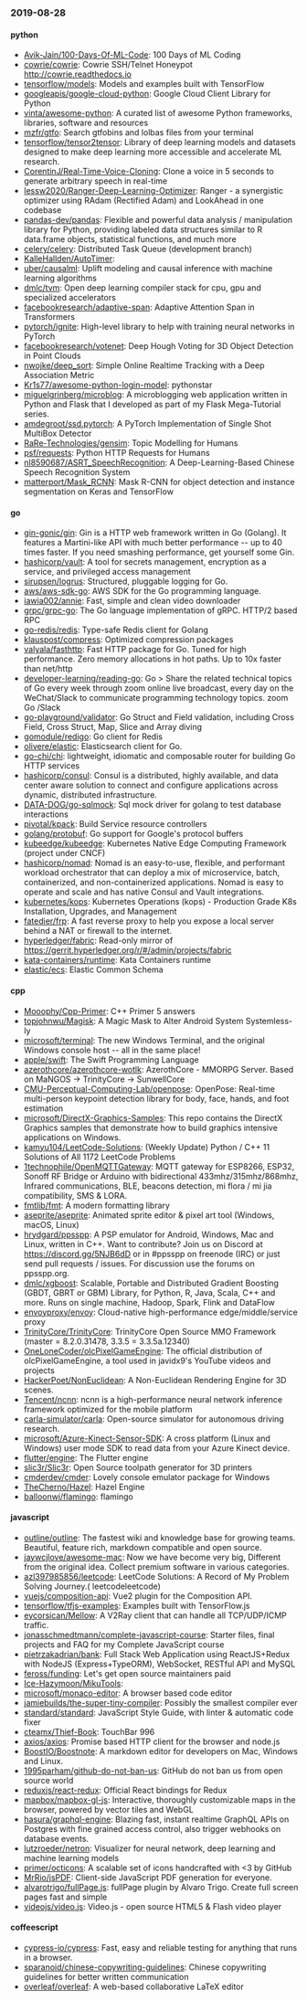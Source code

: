 ### 2019-08-28

#### python
* [Avik-Jain/100-Days-Of-ML-Code](https://github.com/Avik-Jain/100-Days-Of-ML-Code): 100 Days of ML Coding
* [cowrie/cowrie](https://github.com/cowrie/cowrie): Cowrie SSH/Telnet Honeypot http://cowrie.readthedocs.io
* [tensorflow/models](https://github.com/tensorflow/models): Models and examples built with TensorFlow
* [googleapis/google-cloud-python](https://github.com/googleapis/google-cloud-python): Google Cloud Client Library for Python
* [vinta/awesome-python](https://github.com/vinta/awesome-python): A curated list of awesome Python frameworks, libraries, software and resources
* [mzfr/gtfo](https://github.com/mzfr/gtfo): Search gtfobins and lolbas files from your terminal
* [tensorflow/tensor2tensor](https://github.com/tensorflow/tensor2tensor): Library of deep learning models and datasets designed to make deep learning more accessible and accelerate ML research.
* [CorentinJ/Real-Time-Voice-Cloning](https://github.com/CorentinJ/Real-Time-Voice-Cloning): Clone a voice in 5 seconds to generate arbitrary speech in real-time
* [lessw2020/Ranger-Deep-Learning-Optimizer](https://github.com/lessw2020/Ranger-Deep-Learning-Optimizer): Ranger - a synergistic optimizer using RAdam (Rectified Adam) and LookAhead in one codebase
* [pandas-dev/pandas](https://github.com/pandas-dev/pandas): Flexible and powerful data analysis / manipulation library for Python, providing labeled data structures similar to R data.frame objects, statistical functions, and much more
* [celery/celery](https://github.com/celery/celery): Distributed Task Queue (development branch)
* [KalleHallden/AutoTimer](https://github.com/KalleHallden/AutoTimer): 
* [uber/causalml](https://github.com/uber/causalml): Uplift modeling and causal inference with machine learning algorithms
* [dmlc/tvm](https://github.com/dmlc/tvm): Open deep learning compiler stack for cpu, gpu and specialized accelerators
* [facebookresearch/adaptive-span](https://github.com/facebookresearch/adaptive-span): Adaptive Attention Span in Transformers
* [pytorch/ignite](https://github.com/pytorch/ignite): High-level library to help with training neural networks in PyTorch
* [facebookresearch/votenet](https://github.com/facebookresearch/votenet): Deep Hough Voting for 3D Object Detection in Point Clouds
* [nwojke/deep_sort](https://github.com/nwojke/deep_sort): Simple Online Realtime Tracking with a Deep Association Metric
* [Kr1s77/awesome-python-login-model](https://github.com/Kr1s77/awesome-python-login-model): pythonstar
* [miguelgrinberg/microblog](https://github.com/miguelgrinberg/microblog): A microblogging web application written in Python and Flask that I developed as part of my Flask Mega-Tutorial series.
* [amdegroot/ssd.pytorch](https://github.com/amdegroot/ssd.pytorch): A PyTorch Implementation of Single Shot MultiBox Detector
* [RaRe-Technologies/gensim](https://github.com/RaRe-Technologies/gensim): Topic Modelling for Humans
* [psf/requests](https://github.com/psf/requests): Python HTTP Requests for Humans 
* [nl8590687/ASRT_SpeechRecognition](https://github.com/nl8590687/ASRT_SpeechRecognition): A Deep-Learning-Based Chinese Speech Recognition System 
* [matterport/Mask_RCNN](https://github.com/matterport/Mask_RCNN): Mask R-CNN for object detection and instance segmentation on Keras and TensorFlow

#### go
* [gin-gonic/gin](https://github.com/gin-gonic/gin): Gin is a HTTP web framework written in Go (Golang). It features a Martini-like API with much better performance -- up to 40 times faster. If you need smashing performance, get yourself some Gin.
* [hashicorp/vault](https://github.com/hashicorp/vault): A tool for secrets management, encryption as a service, and privileged access management
* [sirupsen/logrus](https://github.com/sirupsen/logrus): Structured, pluggable logging for Go.
* [aws/aws-sdk-go](https://github.com/aws/aws-sdk-go): AWS SDK for the Go programming language.
* [iawia002/annie](https://github.com/iawia002/annie):  Fast, simple and clean video downloader
* [grpc/grpc-go](https://github.com/grpc/grpc-go): The Go language implementation of gRPC. HTTP/2 based RPC
* [go-redis/redis](https://github.com/go-redis/redis): Type-safe Redis client for Golang
* [klauspost/compress](https://github.com/klauspost/compress): Optimized compression packages
* [valyala/fasthttp](https://github.com/valyala/fasthttp): Fast HTTP package for Go. Tuned for high performance. Zero memory allocations in hot paths. Up to 10x faster than net/http
* [developer-learning/reading-go](https://github.com/developer-learning/reading-go): Go  > Share the related technical topics of Go every week through zoom online live broadcast, every day on the WeChat/Slack to communicate programming technology topics.  zoom  Go /Slack 
* [go-playground/validator](https://github.com/go-playground/validator): Go Struct and Field validation, including Cross Field, Cross Struct, Map, Slice and Array diving
* [gomodule/redigo](https://github.com/gomodule/redigo): Go client for Redis
* [olivere/elastic](https://github.com/olivere/elastic): Elasticsearch client for Go.
* [go-chi/chi](https://github.com/go-chi/chi): lightweight, idiomatic and composable router for building Go HTTP services
* [hashicorp/consul](https://github.com/hashicorp/consul): Consul is a distributed, highly available, and data center aware solution to connect and configure applications across dynamic, distributed infrastructure.
* [DATA-DOG/go-sqlmock](https://github.com/DATA-DOG/go-sqlmock): Sql mock driver for golang to test database interactions
* [pivotal/kpack](https://github.com/pivotal/kpack): Build Service resource controllers
* [golang/protobuf](https://github.com/golang/protobuf): Go support for Google's protocol buffers
* [kubeedge/kubeedge](https://github.com/kubeedge/kubeedge): Kubernetes Native Edge Computing Framework (project under CNCF)
* [hashicorp/nomad](https://github.com/hashicorp/nomad): Nomad is an easy-to-use, flexible, and performant workload orchestrator that can deploy a mix of microservice, batch, containerized, and non-containerized applications. Nomad is easy to operate and scale and has native Consul and Vault integrations.
* [kubernetes/kops](https://github.com/kubernetes/kops): Kubernetes Operations (kops) - Production Grade K8s Installation, Upgrades, and Management
* [fatedier/frp](https://github.com/fatedier/frp): A fast reverse proxy to help you expose a local server behind a NAT or firewall to the internet.
* [hyperledger/fabric](https://github.com/hyperledger/fabric): Read-only mirror of https://gerrit.hyperledger.org/r/#/admin/projects/fabric
* [kata-containers/runtime](https://github.com/kata-containers/runtime): Kata Containers runtime
* [elastic/ecs](https://github.com/elastic/ecs): Elastic Common Schema

#### cpp
* [Mooophy/Cpp-Primer](https://github.com/Mooophy/Cpp-Primer): C++ Primer 5 answers
* [topjohnwu/Magisk](https://github.com/topjohnwu/Magisk): A Magic Mask to Alter Android System Systemless-ly
* [microsoft/terminal](https://github.com/microsoft/terminal): The new Windows Terminal, and the original Windows console host -- all in the same place!
* [apple/swift](https://github.com/apple/swift): The Swift Programming Language
* [azerothcore/azerothcore-wotlk](https://github.com/azerothcore/azerothcore-wotlk): AzerothCore - MMORPG Server. Based on MaNGOS -> TrinityCore -> SunwellCore
* [CMU-Perceptual-Computing-Lab/openpose](https://github.com/CMU-Perceptual-Computing-Lab/openpose): OpenPose: Real-time multi-person keypoint detection library for body, face, hands, and foot estimation
* [microsoft/DirectX-Graphics-Samples](https://github.com/microsoft/DirectX-Graphics-Samples): This repo contains the DirectX Graphics samples that demonstrate how to build graphics intensive applications on Windows.
* [kamyu104/LeetCode-Solutions](https://github.com/kamyu104/LeetCode-Solutions): (Weekly Update) Python / C++ 11 Solutions of All 1172 LeetCode Problems
* [1technophile/OpenMQTTGateway](https://github.com/1technophile/OpenMQTTGateway): MQTT gateway for ESP8266, ESP32, Sonoff RF Bridge or Arduino with bidirectional 433mhz/315mhz/868mhz, Infrared communications, BLE, beacons detection, mi flora / mi jia compatibility, SMS & LORA.
* [fmtlib/fmt](https://github.com/fmtlib/fmt): A modern formatting library
* [aseprite/aseprite](https://github.com/aseprite/aseprite): Animated sprite editor & pixel art tool (Windows, macOS, Linux)
* [hrydgard/ppsspp](https://github.com/hrydgard/ppsspp): A PSP emulator for Android, Windows, Mac and Linux, written in C++. Want to contribute? Join us on Discord at https://discord.gg/5NJB6dD or in #ppsspp on freenode (IRC) or just send pull requests / issues. For discussion use the forums on ppsspp.org.
* [dmlc/xgboost](https://github.com/dmlc/xgboost): Scalable, Portable and Distributed Gradient Boosting (GBDT, GBRT or GBM) Library, for Python, R, Java, Scala, C++ and more. Runs on single machine, Hadoop, Spark, Flink and DataFlow
* [envoyproxy/envoy](https://github.com/envoyproxy/envoy): Cloud-native high-performance edge/middle/service proxy
* [TrinityCore/TrinityCore](https://github.com/TrinityCore/TrinityCore): TrinityCore Open Source MMO Framework (master = 8.2.0.31478, 3.3.5 = 3.3.5a.12340)
* [OneLoneCoder/olcPixelGameEngine](https://github.com/OneLoneCoder/olcPixelGameEngine): The official distribution of olcPixelGameEngine, a tool used in javidx9's YouTube videos and projects
* [HackerPoet/NonEuclidean](https://github.com/HackerPoet/NonEuclidean): A Non-Euclidean Rendering Engine for 3D scenes.
* [Tencent/ncnn](https://github.com/Tencent/ncnn): ncnn is a high-performance neural network inference framework optimized for the mobile platform
* [carla-simulator/carla](https://github.com/carla-simulator/carla): Open-source simulator for autonomous driving research.
* [microsoft/Azure-Kinect-Sensor-SDK](https://github.com/microsoft/Azure-Kinect-Sensor-SDK): A cross platform (Linux and Windows) user mode SDK to read data from your Azure Kinect device.
* [flutter/engine](https://github.com/flutter/engine): The Flutter engine
* [slic3r/Slic3r](https://github.com/slic3r/Slic3r): Open Source toolpath generator for 3D printers
* [cmderdev/cmder](https://github.com/cmderdev/cmder): Lovely console emulator package for Windows
* [TheCherno/Hazel](https://github.com/TheCherno/Hazel): Hazel Engine
* [balloonwj/flamingo](https://github.com/balloonwj/flamingo): flamingo 

#### javascript
* [outline/outline](https://github.com/outline/outline): The fastest wiki and knowledge base for growing teams. Beautiful, feature rich, markdown compatible and open source.
* [jaywcjlove/awesome-mac](https://github.com/jaywcjlove/awesome-mac):  Now we have become very big, Different from the original idea. Collect premium software in various categories.
* [azl397985856/leetcode](https://github.com/azl397985856/leetcode): LeetCode Solutions: A Record of My Problem Solving Journey.( leetcodeleetcode)
* [vuejs/composition-api](https://github.com/vuejs/composition-api): Vue2 plugin for the Composition API.
* [tensorflow/tfjs-examples](https://github.com/tensorflow/tfjs-examples): Examples built with TensorFlow.js
* [eycorsican/Mellow](https://github.com/eycorsican/Mellow): A V2Ray client that can handle all TCP/UDP/ICMP traffic.
* [jonasschmedtmann/complete-javascript-course](https://github.com/jonasschmedtmann/complete-javascript-course): Starter files, final projects and FAQ for my Complete JavaScript course
* [pietrzakadrian/bank](https://github.com/pietrzakadrian/bank): Full Stack Web Application using ReactJS+Redux with NodeJS (Express+TypeORM), WebSocket, RESTful API and MySQL
* [feross/funding](https://github.com/feross/funding): Let's get open source maintainers paid 
* [Ice-Hazymoon/MikuTools](https://github.com/Ice-Hazymoon/MikuTools): 
* [microsoft/monaco-editor](https://github.com/microsoft/monaco-editor): A browser based code editor
* [jamiebuilds/the-super-tiny-compiler](https://github.com/jamiebuilds/the-super-tiny-compiler):  Possibly the smallest compiler ever
* [standard/standard](https://github.com/standard/standard):  JavaScript Style Guide, with linter & automatic code fixer
* [cteamx/Thief-Book](https://github.com/cteamx/Thief-Book): TouchBar 996
* [axios/axios](https://github.com/axios/axios): Promise based HTTP client for the browser and node.js
* [BoostIO/Boostnote](https://github.com/BoostIO/Boostnote): A markdown editor for developers on Mac, Windows and Linux.
* [1995parham/github-do-not-ban-us](https://github.com/1995parham/github-do-not-ban-us): GitHub do not ban us from open source world 
* [reduxjs/react-redux](https://github.com/reduxjs/react-redux): Official React bindings for Redux
* [mapbox/mapbox-gl-js](https://github.com/mapbox/mapbox-gl-js): Interactive, thoroughly customizable maps in the browser, powered by vector tiles and WebGL
* [hasura/graphql-engine](https://github.com/hasura/graphql-engine): Blazing fast, instant realtime GraphQL APIs on Postgres with fine grained access control, also trigger webhooks on database events.
* [lutzroeder/netron](https://github.com/lutzroeder/netron): Visualizer for neural network, deep learning and machine learning models
* [primer/octicons](https://github.com/primer/octicons): A scalable set of icons handcrafted with <3 by GitHub
* [MrRio/jsPDF](https://github.com/MrRio/jsPDF): Client-side JavaScript PDF generation for everyone.
* [alvarotrigo/fullPage.js](https://github.com/alvarotrigo/fullPage.js): fullPage plugin by Alvaro Trigo. Create full screen pages fast and simple
* [videojs/video.js](https://github.com/videojs/video.js): Video.js - open source HTML5 & Flash video player

#### coffeescript
* [cypress-io/cypress](https://github.com/cypress-io/cypress): Fast, easy and reliable testing for anything that runs in a browser.
* [sparanoid/chinese-copywriting-guidelines](https://github.com/sparanoid/chinese-copywriting-guidelines): Chinese copywriting guidelines for better written communication
* [overleaf/overleaf](https://github.com/overleaf/overleaf): A web-based collaborative LaTeX editor

